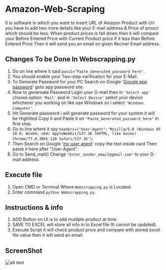 # Amazon-Web-Scraping
It is software in which you want to insert URL of Amazon Product with Url you have to add two more details like your E-mail address & Price of prouct which should be less.
When product prices is fall down then it will compare your Before Entered Price with Current Product price if it less than Before Entered Price Then it will send you an email on given Reciver Email address.

## Changes To be Done In Webscrapping.py
1. Go on line where it said ```pass1="Paste_Generated_password_here"```. 
2. You should enable your Two-step varification for your E-Mail.
3. To Generate Password for your PC Search on Google '[Google app password](https://www.google.com/search?q=google+app+password)' goto app password site.
4. Now to genereate Password Login your G-mail then in ```'Select app'``` choose option ```'Mail'``` and in ```'Select Device'``` select your device whichever you working on like use Windows so i select ```'Windows Computer'```.
5. Hit Generate password i will generate password for your system it will be Highlited Copy it and Paste it on ```"Paste_Generated_password_here"``` in first step.
6. Go to line where it say ```headers={"User-Agent":'Mozilla/5.0 (Windows NT 10.0; Win64; x64) AppleWebKit/537.36 (KHTML, like Gecko) Chrome/77.0.3865.120 Safari/537.36'}```.
7. Then Search on Google '[my user agent](https://www.google.com/search?q=my+user+agent)' copy the text inside card Then paste it here after "User-Agent":
8. Go to Send_mail() Change ```"Enter_sender_email@gmail.com"``` to your G-mail address.

## Execute file
1. Open CMD or Terminal Where ```Webscrapping.py``` is Located. 
2. Enter command ```python Webscrapping.py```.

## Instructions & info
1. ADD Button on UI is to add mutilple product at time.
2. SAVE TO EXCEL will store all info in to Excel file (It cannot be updated).
3. Execute Script it will check product price and compare with stored excel file value then it will send an email.

## ScreenShot
![alt text](https://github.com/imrushi/Amazon-Web-Scraping/blob/master/screenshot.PNG "Screenshot")
